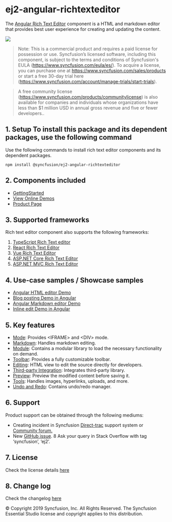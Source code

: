 # ej2-angular-richtexteditor

The [Angular Rich Text Editor](https://www.syncfusion.com/angular-ui-components/angular-wysiwyg-rich-text-editor?utm_source=npm&utm_medium=listing&utm_campaign=angular-rich-text-editor-npm) component is a HTML and markdown editor that provides best user experience for creating and updating the content.

![](../../ReadMe_Images/RTE.GIF)

>Note: This is a commercial product and requires a paid license for possession or use. Syncfusion’s licensed software, including this component, is subject to the terms and conditions of Syncfusion's EULA (https://www.syncfusion.com/eula/es/). To acquire a license, you can purchase one at https://www.syncfusion.com/sales/products or start a free 30-day trial here (https://www.syncfusion.com/account/manage-trials/start-trials).

>A free community license (https://www.syncfusion.com/products/communitylicense) is also available for companies and individuals whose organizations have less than $1 million USD in annual gross revenue and five or fewer developers..

## 1. Setup To install this package and its dependent packages, use the following command

Use the following commands to install rich text editor components and its dependent packages.

```
npm install @syncfusion/ej2-angular-richtexteditor

```

## 2. Components included

* [GettingStarted](https://ej2.syncfusion.com/angular/documentation/rich-text-editor/getting-started/?utm_source=npm&utm_medium=listing&utm_campaign=angular-rich-text-editor-npm)
* [View Online Demos](https://ej2.syncfusion.com/angular/demos/?utm_source=npm&utm_medium=listing&utm_campaign=angular-rich-text-editor-npm/#/material/rich-text-editor/tools)
* [Product Page](https://www.syncfusion.com/angular-ui-components/angular-wysiwyg-rich-text-editor?utm_source=npm&utm_medium=listing&utm_campaign=angular-rich-text-editor-npm)

## 3. Supported frameworks
Rich text editor component also supports the following frameworks:
1.  [TypeScript Rich Text editor](https://www.syncfusion.com/javascript-ui-controls/js-wysiwyg-rich-text-editor?utm_source=npm&utm_medium=listing&utm_campaign=angular-rich-text-editor-npm)
2.	[React Rich Text Editor](https://www.syncfusion.com/react-ui-components/react-wysiwyg-rich-text-editor?utm_source=npm&utm_medium=listing&utm_campaign=angular-rich-text-editor-npm)
3.	[Vue Rich Text Editor](https://www.syncfusion.com/vue-ui-components/vue-wysiwyg-rich-text-editor?utm_source=npm&utm_medium=listing&utm_campaign=angular-rich-text-editor-npm)
4.	[ASP.NET Core Rich Text Editor](https://www.syncfusion.com/aspnet-core-ui-controls/wysiwyg-rich-text-editor?utm_source=npm&utm_medium=listing&utm_campaign=angular-rich-text-editor-npm)
5.	[ASP.NET MVC Rich Text Editor](https://www.syncfusion.com/aspnet-mvc-ui-controls/wysiwyg-rich-text-editor?utm_source=npm&utm_medium=listing&utm_campaign=angular-rich-text-editor-npm)

## 4. Use-case samples / Showcase samples

* [Angular HTML editor Demo](https://ej2.syncfusion.com/angular/demos/?utm_source=npm&utm_medium=listing&utm_campaign=angular-rich-text-editor-npm/#/material/rich-text-editor/tools)
* [Blog posting Demo in Angular](https://ej2.syncfusion.com/angular/demos/?utm_source=npm&utm_medium=listing&utm_campaign=angular-rich-text-editor-npm/#/material/rich-text-editor/blog-posting)
* [Angular Markdown editor Demo](https://ej2.syncfusion.com/angular/demos/?utm_source=npm&utm_medium=listing&utm_campaign=angular-rich-text-editor-npm/#/material/rich-text-editor/markdown-editor)
* [Inline edit Demo in Angular](https://ej2.syncfusion.com/angular/demos/?utm_source=npm&utm_medium=listing&utm_campaign=angular-rich-text-editor-npm/#/material/rich-text-editor/inline)

## 5. Key features

* [Mode](https://ej2.syncfusion.com/angular/demos/?utm_source=npm&utm_medium=listing&utm_campaign=angular-rich-text-editor-npm/#/material/rich-text-editor/iframe): Provides &lt;IFRAME&gt; and &lt;DIV&gt; mode.
* [Markdown](https://ej2.syncfusion.com/angular/demos/?utm_source=npm&utm_medium=listing&utm_campaign=angular-rich-text-editor-npm/#/material/rich-text-editor/markdown-editor-preview): Handles markdown editing.
* [Module](https://ej2.syncfusion.com/angular/documentation/rich-text-editor/getting-started/?utm_source=npm&utm_medium=listing&utm_campaign=angular-rich-text-editor-npm/#module-injection): Contains a modular library to load the necessary functionality on demand.
* [Toolbar](https://ej2.syncfusion.com/angular/demos/?utm_source=npm&utm_medium=listing&utm_campaign=angular-rich-text-editor-npm/#/material/rich-text-editor/types): Provides a fully customizable toolbar.
* [Editing](https://ej2.syncfusion.com/angular/documentation/rich-text-editor/miscellaneous/?utm_source=npm&utm_medium=listing&utm_campaign=angular-rich-text-editor-npm/#code-view): HTML view to edit the source directly for developers.
* [Third-party Integration](https://ej2.syncfusion.com/angular/documentation/rich-text-editor/third-party-integration/?utm_source=npm&utm_medium=listing&utm_campaign=angular-rich-text-editor-npm): Integrates third-party library.
* [Preview](https://ej2.syncfusion.com/angular/demos/?utm_source=npm&utm_medium=listing&utm_campaign=angular-rich-text-editor-npm/#/material/rich-text-editor/markdown-editor-preview): Preview the modified content before saving it.
* [Tools](https://ej2.syncfusion.com/angular/documentation/rich-text-editor/toolbar/?utm_source=npm&utm_medium=listing&utm_campaign=angular-rich-text-editor-npm/#toolbar-items): Handles images, hyperlinks, uploads, and more.
* [Undo and Redo](https://ej2.syncfusion.com/angular/documentation/rich-text-editor/miscellaneous/?utm_source=npm&utm_medium=listing&utm_campaign=angular-rich-text-editor-npm/#undoredo-manager): Contains undo/redo manager.

## 6. Support

Product support can be obtained through the following mediums:
* Creating incident in Syncfusion [Direct-trac](https://www.syncfusion.com/support/directtrac/incidents?utm_source=npm&utm_medium=listing&utm_campaign=angular-rich-text-editor-npm) support system or [Community forum.](https://www.syncfusion.com/forums/essential-js2?utm_source=npm&utm_medium=listing&utm_campaign=angular-rich-text-editor-npm)
* New [GitHub issue](https://github.com/syncfusion/ej2-angular-ui-components/issues/new?utm_source=npm&utm_medium=listing&utm_campaign=angular-rich-text-editor-npm).
8 Ask your query in Stack Overflow with tag ‘syncfusion’, ‘ej2’.
 
## 7. License 
Check the license details [here](https://github.com/syncfusion/ej2/blob/master/license?utm_source=npm&utm_medium=listing&utm_campaign=angular-rich-text-editor-npm)

## 8. Change log 
 Check the changelog [here](https://github.com/syncfusion/ej2-angular-ui-components/blob/master/components/richtexteditor/CHANGELOG.md?utm_source=npm&utm_medium=listing&utm_campaign=angular-rich-text-editor-npm)

© Copyright 2019 Syncfusion, Inc. All Rights Reserved. The Syncfusion Essential Studio license and copyright applies to this distribution.